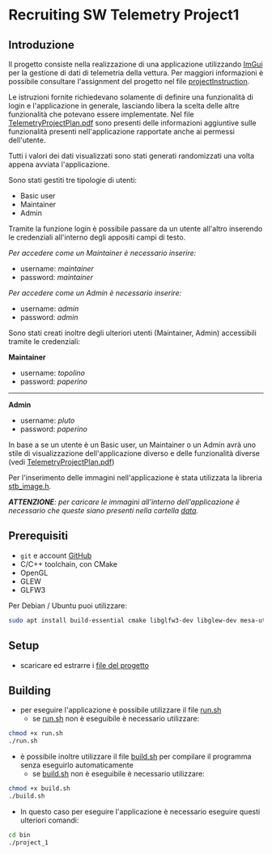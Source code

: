 # Recruiting SW Telemetry Project1

## Introduzione
Il progetto consiste nella realizzazione di una applicazione utilizzando [ImGui](https://github.com/ocornut/imgui) per la gestione di dati di telemetria della vettura. Per maggiori informazioni è possibile consultare l'assignment del progetto nel file [projectInstruction](/projectInstruction.md).

Le istruzioni fornite richiedevano solamente di definire una funzionalità di login e l'applicazione in generale, lasciando libera la scelta delle altre funzionalità che potevano essere implementate. Nel file [TelemetryProjectPlan.pdf](./Deliverable/TelemetryProjectPlan.pdf) sono presenti delle informazioni aggiuntive sulle funzionalità presenti nell'applicazione rapportate anche ai permessi dell'utente.

Tutti i valori dei dati visualizzati sono stati generati randomizzati una volta appena avviata l'applicazione.

Sono stati gestiti tre tipologie di utenti:
- Basic user
- Maintainer
- Admin

Tramite la funzione login è possibile passare da un utente all'altro inserendo le credenziali all'interno degli appositi campi di testo. 

*Per accedere come un Maintainer è necessario inserire:*
- username: *maintainer*
- password: *maintainer*

*Per accedere come un Admin è necessario inserire:*
- username: *admin*
- password: *admin*

Sono stati creati inoltre degli ulteriori utenti (Maintainer, Admin) accessibili tramite le credenziali:

**Maintainer**
- username: *topolino*
- password: *paperino*
---
**Admin**
- username: *pluto*
- password: *paperino*

In base a se un utente è un Basic user, un Maintainer o un Admin avrà uno stile di visualizzazione dell'applicazione diverso e delle funzionalità diverse (vedi [TelemetryProjectPlan.pdf](./Deliverable/TelemetryProjectPlan.pdf))

Per l'inserimento delle immagini nell'applicazione è stata utilizzata la libreria [stb_image.h](https://github.com/nothings/stb). 

***ATTENZIONE**: per caricare le immagini all'interno dell'applicazione è necessario che queste siano presenti nella cartella [data](./data/).*
## Prerequisiti

- `git` e account [GitHub](https://github.com)
- C/C++ toolchain, con CMake
- OpenGL
- GLEW
- GLFW3

Per Debian / Ubuntu puoi utilizzare:

```bash
sudo apt install build-essential cmake libglfw3-dev libglew-dev mesa-utils
```

## Setup
- scaricare ed estrarre i [file del progetto](
https://github.com/nicolomarconi02/recruiting-sw-Telemetry-project1/archive/refs/heads/main.zip)

## Building
- per eseguire l'applicazione è possibile utilizzare il file [run.sh](run.sh) 
    - se [run.sh](run.sh) non è eseguibile è necessario utilizzare:
```bash
chmod +x run.sh
./run.sh
```
- è possibile inoltre utilizzare il file [build.sh](/build.sh) per compilare il programma senza eseguirlo automaticamente 
    - se [build.sh](/build.sh) non è eseguibile è necessario utilizzare:

```bash
chmod +x build.sh
./build.sh
```
- In questo caso per eseguire l'applicazione è necessario eseguire questi ulteriori comandi:
```bash
cd bin
./project_1
```